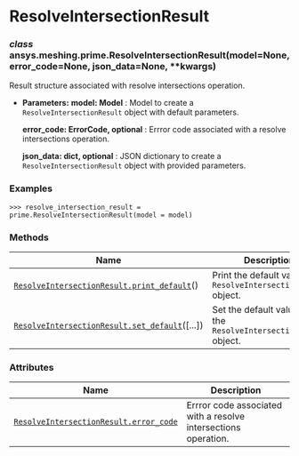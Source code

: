 # ResolveIntersectionResult



### *class* ansys.meshing.prime.ResolveIntersectionResult(model=None, error_code=None, json_data=None, \*\*kwargs)

Result structure associated with resolve intersections operation.

* **Parameters:**
  **model: Model**
  : Model to create a `ResolveIntersectionResult` object with default parameters.

  **error_code: ErrorCode, optional**
  : Errror code associated with a resolve intersections operation.

  **json_data: dict, optional**
  : JSON dictionary to create a `ResolveIntersectionResult` object with provided parameters.

### Examples

```pycon
>>> resolve_intersection_result = prime.ResolveIntersectionResult(model = model)
```

<!-- !! processed by numpydoc !! -->

### Methods

| Name | Description |
|-----------------------------------------------------------------------------------------------------------------------------------------------------------------------------|-------------------------------------------------------------------|
| [`ResolveIntersectionResult.print_default`](ansys.meshing.prime.ResolveIntersectionResult.print_default.md#ansys.meshing.prime.ResolveIntersectionResult.print_default)()   | Print the default values of `ResolveIntersectionResult` object.   |
| [`ResolveIntersectionResult.set_default`](ansys.meshing.prime.ResolveIntersectionResult.set_default.md#ansys.meshing.prime.ResolveIntersectionResult.set_default)([...])    | Set the default values of the `ResolveIntersectionResult` object. |

### Attributes

| Name | Description |
|------------------------------------------------------------------------------------------------------------------------------------------------------------------|------------------------------------------------------------------|
| [`ResolveIntersectionResult.error_code`](ansys.meshing.prime.ResolveIntersectionResult.error_code.md#ansys.meshing.prime.ResolveIntersectionResult.error_code)   | Errror code associated with a resolve intersections operation.   |

